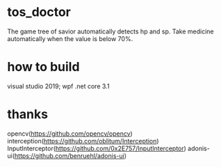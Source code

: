 # tos_doctor
The game tree of savior automatically detects hp and sp. Take medicine automatically when the value is below 70%.

# how to build
visual studio 2019; wpf .net core 3.1

# thanks
opencv(https://github.com/opencv/opencv)
interception(https://github.com/oblitum/Interception)
InputInterceptor(https://github.com/0x2E757/InputInterceptor)
adonis-ui(https://github.com/benruehl/adonis-ui)
